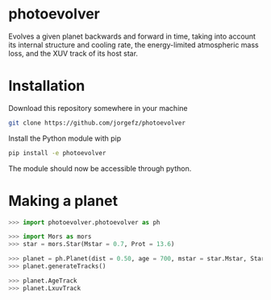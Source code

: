 # photoevolver

Evolves a given planet backwards and forward in time, taking into account its internal structure and cooling rate, the energy-limited atmospheric mass loss, and the XUV track of its host star.

# Installation

Download this repository somewhere in your machine
```bash
git clone https://github.com/jorgefz/photoevolver
```

Install the Python module with pip
```bash
pip install -e photoevolver
```

The module should now be accessible through python.

# Making a planet

```python
>>> import photoevolver.photoevolver as ph
```


```python
>>> import Mors as mors
>>> star = mors.Star(Mstar = 0.7, Prot = 13.6)
```


```python
>>> planet = ph.Planet(dist = 0.50, age = 700, mstar = star.Mstar, Star = star, core_mass = 1.0, core_radius = 1.0, env_mass = 0.01)
>>> planet.generateTracks()
```

```python
>>> planet.AgeTrack
>>> planet.LxuvTrack
```
